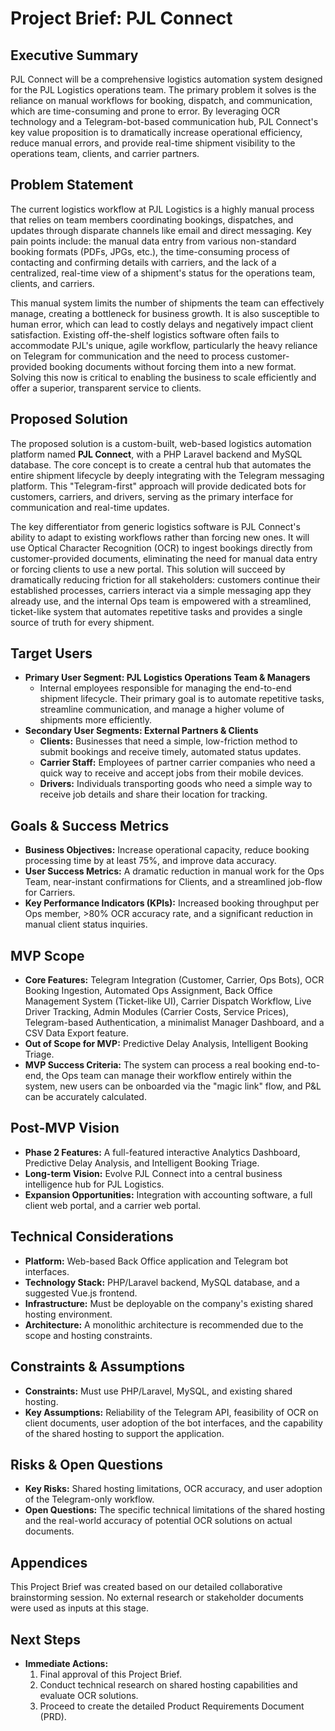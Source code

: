 # **Project Brief: PJL Connect**

## **Executive Summary**
PJL Connect will be a comprehensive logistics automation system designed for the PJL Logistics operations team. The primary problem it solves is the reliance on manual workflows for booking, dispatch, and communication, which are time-consuming and prone to error. By leveraging OCR technology and a Telegram-bot-based communication hub, PJL Connect's key value proposition is to dramatically increase operational efficiency, reduce manual errors, and provide real-time shipment visibility to the operations team, clients, and carrier partners.

## **Problem Statement**
The current logistics workflow at PJL Logistics is a highly manual process that relies on team members coordinating bookings, dispatches, and updates through disparate channels like email and direct messaging. Key pain points include: the manual data entry from various non-standard booking formats (PDFs, JPGs, etc.), the time-consuming process of contacting and confirming details with carriers, and the lack of a centralized, real-time view of a shipment's status for the operations team, clients, and carriers.

This manual system limits the number of shipments the team can effectively manage, creating a bottleneck for business growth. It is also susceptible to human error, which can lead to costly delays and negatively impact client satisfaction. Existing off-the-shelf logistics software often fails to accommodate PJL's unique, agile workflow, particularly the heavy reliance on Telegram for communication and the need to process customer-provided booking documents without forcing them into a new format. Solving this now is critical to enabling the business to scale efficiently and offer a superior, transparent service to clients.

## **Proposed Solution**
The proposed solution is a custom-built, web-based logistics automation platform named **PJL Connect**, with a PHP Laravel backend and MySQL database. The core concept is to create a central hub that automates the entire shipment lifecycle by deeply integrating with the Telegram messaging platform. This "Telegram-first" approach will provide dedicated bots for customers, carriers, and drivers, serving as the primary interface for communication and real-time updates.

The key differentiator from generic logistics software is PJL Connect's ability to adapt to existing workflows rather than forcing new ones. It will use Optical Character Recognition (OCR) to ingest bookings directly from customer-provided documents, eliminating the need for manual data entry or forcing clients to use a new portal. This solution will succeed by dramatically reducing friction for all stakeholders: customers continue their established processes, carriers interact via a simple messaging app they already use, and the internal Ops team is empowered with a streamlined, ticket-like system that automates repetitive tasks and provides a single source of truth for every shipment.

## **Target Users**
* **Primary User Segment: PJL Logistics Operations Team & Managers**
    * Internal employees responsible for managing the end-to-end shipment lifecycle. Their primary goal is to automate repetitive tasks, streamline communication, and manage a higher volume of shipments more efficiently.
* **Secondary User Segments: External Partners & Clients**
    * **Clients:** Businesses that need a simple, low-friction method to submit bookings and receive timely, automated status updates.
    * **Carrier Staff:** Employees of partner carrier companies who need a quick way to receive and accept jobs from their mobile devices.
    * **Drivers:** Individuals transporting goods who need a simple way to receive job details and share their location for tracking.

## **Goals & Success Metrics**
* **Business Objectives:** Increase operational capacity, reduce booking processing time by at least 75%, and improve data accuracy.
* **User Success Metrics:** A dramatic reduction in manual work for the Ops Team, near-instant confirmations for Clients, and a streamlined job-flow for Carriers.
* **Key Performance Indicators (KPIs):** Increased booking throughput per Ops member, >80% OCR accuracy rate, and a significant reduction in manual client status inquiries.

## **MVP Scope**
* **Core Features:** Telegram Integration (Customer, Carrier, Ops Bots), OCR Booking Ingestion, Automated Ops Assignment, Back Office Management System (Ticket-like UI), Carrier Dispatch Workflow, Live Driver Tracking, Admin Modules (Carrier Costs, Service Prices), Telegram-based Authentication, a minimalist Manager Dashboard, and a CSV Data Export feature.
* **Out of Scope for MVP:** Predictive Delay Analysis, Intelligent Booking Triage.
* **MVP Success Criteria:** The system can process a real booking end-to-end, the Ops team can manage their workflow entirely within the system, new users can be onboarded via the "magic link" flow, and P&L can be accurately calculated.

## **Post-MVP Vision**
* **Phase 2 Features:** A full-featured interactive Analytics Dashboard, Predictive Delay Analysis, and Intelligent Booking Triage.
* **Long-term Vision:** Evolve PJL Connect into a central business intelligence hub for PJL Logistics.
* **Expansion Opportunities:** Integration with accounting software, a full client web portal, and a carrier web portal.

## **Technical Considerations**
* **Platform:** Web-based Back Office application and Telegram bot interfaces.
* **Technology Stack:** PHP/Laravel backend, MySQL database, and a suggested Vue.js frontend.
* **Infrastructure:** Must be deployable on the company's existing shared hosting environment.
* **Architecture:** A monolithic architecture is recommended due to the scope and hosting constraints.

## **Constraints & Assumptions**
* **Constraints:** Must use PHP/Laravel, MySQL, and existing shared hosting.
* **Key Assumptions:** Reliability of the Telegram API, feasibility of OCR on client documents, user adoption of the bot interfaces, and the capability of the shared hosting to support the application.

## **Risks & Open Questions**
* **Key Risks:** Shared hosting limitations, OCR accuracy, and user adoption of the Telegram-only workflow.
* **Open Questions:** The specific technical limitations of the shared hosting and the real-world accuracy of potential OCR solutions on actual documents.

## **Appendices**
This Project Brief was created based on our detailed collaborative brainstorming session. No external research or stakeholder documents were used as inputs at this stage.

## **Next Steps**
* **Immediate Actions:**
    1.  Final approval of this Project Brief.
    2.  Conduct technical research on shared hosting capabilities and evaluate OCR solutions.
    3.  Proceed to create the detailed Product Requirements Document (PRD).
